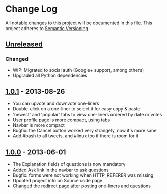 # Change Log

All notable changes to this project will be documented in this file.
This project adheres to [Semantic Versioning](http://semver.org/).

## [Unreleased]

### Changed

- WIP: Migrated to social auth (Google+ support, among others)
- Upgraded all Python dependencies

## [1.0.1] - 2013-08-26

- You can upvote and downvote one-liners
- Double-click on a one-liner to select it for easy copy & paste
- 'newest' and 'popular' tabs to view one-liners ordered by date or votes
- User profile page is more compact, using tabs
- Navbar is more compact
- Bugfix: the Cancel button worked very strangely, now it's more sane
- Add #bash to all tweets, and #linux too if there is room for it


## [1.0.0] - 2013-06-01

- The Explanation fields of questions is now mandatory
- Added Ask link in the navbar to ask questions
- Bugfix: forms were not working when HTTP_REFERER was missing
- Updated project info on Source code page
- Changed the redirect page after posting one-liners and questions

[Unreleased]: https://github.com/janosgyerik/bashoneliners/compare/v1.0.1...HEAD
[1.0.1]: https://github.com/janosgyerik/bashoneliners/compare/v1.0.0...v1.0.1
[1.0.0]: https://github.com/janosgyerik/bashoneliners/compare/b2857ba8ef0832ebd69c3c5018f8457c37412899...v1.0.0
